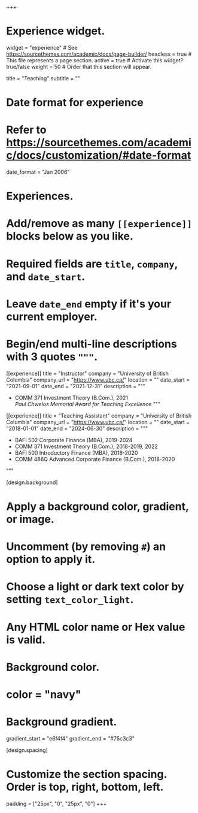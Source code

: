 +++
# Experience widget.
widget = "experience"  # See https://sourcethemes.com/academic/docs/page-builder/
headless = true  # This file represents a page section.
active = true  # Activate this widget? true/false
weight = 50  # Order that this section will appear.

title = "Teaching"
subtitle = ""

# Date format for experience
#   Refer to https://sourcethemes.com/academic/docs/customization/#date-format
date_format = "Jan 2006"

# Experiences.
#   Add/remove as many `[[experience]]` blocks below as you like.
#   Required fields are `title`, `company`, and `date_start`.
#   Leave `date_end` empty if it's your current employer.
#   Begin/end multi-line descriptions with 3 quotes `"""`.
[[experience]]
  title = "Instructor"
  company = "University of British Columbia"
  company_url = "https://www.ubc.ca/"
  location = ""
  date_start = "2021-09-01"
  date_end = "2021-12-31"
  description = """
  *	COMM 371 Investment Theory (B.Com.), 2021   
  <i>Paul Chwelos Memorial Award for Teaching Excellence</i>
  """

[[experience]]
  title = "Teaching Assistant"
  company = "University of British Columbia"
  company_url = "https://www.ubc.ca/"
  location = ""
  date_start = "2018-01-01"
  date_end = "2024-06-30"
  description = """
  *	BAFI 502 Corporate Finance (MBA), 2019-2024
  * COMM 371 Investment Theory (B.Com.), 2018-2019, 2022
  * BAFI 500 Introductory Finance (MBA), 2018-2020
  * COMM 486Q Advanced Corporate Finance (B.Com.), 2018-2020
  

  """

  


[design.background]
  # Apply a background color, gradient, or image.
  #   Uncomment (by removing `#`) an option to apply it.
  #   Choose a light or dark text color by setting `text_color_light`.
  #   Any HTML color name or Hex value is valid.

  # Background color.
  # color = "navy"
  
  # Background gradient.
  gradient_start = "e6f4f4"
  gradient_end = "#75c3c3"

[design.spacing]
  # Customize the section spacing. Order is top, right, bottom, left.
  padding = ["25px", "0", "25px", "0"]
+++

